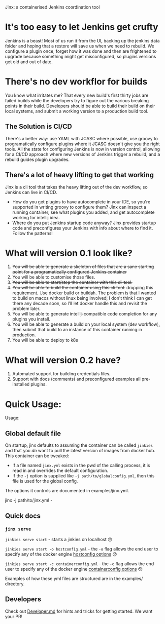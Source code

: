 Jinx: a containerised Jenkins coordination tool

# It's too easy to let Jenkins get crufty
Jenkins is a beast! Most of us run it from the UI, backing up the jenkins data folder and hoping that a restore will
save us when we need to rebuild. We configure a plugin once, forget how it was done and then are frightened to upgrade
because something might get misconfigured, so plugins versions get old and out of date.

# There's no dev workflor for builds
You know what irritates me? That every new build's first thirty jobs are failed builds while the developers try to figure
out the various breaking points in their build. Developers should be able to build their build on their local systems, 
and submit a working version to a production build tool.

## The Solution is CI/CD
There's a better way: use YAML with JCASC where possible, use groovy to programatically configure plugins where it JCASC
doesn't give you the right tools. All the state for configuring Jenkins is now in version control, allowing for a CI/CD
approach where new versions of Jenkins trigger a rebuild, and a rebuild guides plugin upgrades.

## There's a lot of heavy lifting to get that working
Jinx is a cli tool that takes the heavy lifting out of the dev workflow, so Jenkins can live in CI/CD.
- How do you get plugins to have autocomplete in your IDE, so you're supported in writing groovy to configure them? Jinx
can inspect a running container, see what plugins you added, and get autocomplete working for intellij idea.
- Where do you put Jenkins startup code anyway? Jinx provides startup code and preconfigures your Jenkins with
info about where to find it. Follow the patterns!

# What will version 0.1 look like?
1. ~~You will be able to generate a skeleton of files that are a sane starting point for a programatically configured Jenkins container~~
2. You will be able to customise those files.
3. ~~You will be able to start/stop the container with this cli tool.~~
4. ~~You will be able to build the container using this cli tool.~~ dropping this requirement. Use docker build or buildah.
The problem is that I wanted to build on macos without linux being involved; I don't think I can get there any decade soon,
so I'll let docker handle this and revisit the problem later.
5. You will be able to generate intellij-compatible code completion for any plugins you install.
6. You will be able to generate a build on your local system (dev workflow), then submit that build to an instance of this container running in production. 
7. You will be able to deploy to k8s

# What will version 0.2 have?
1. Automated support for building credentials files.
2. Support with docs (comments) and preconfigured examples all pre-installed plugins.

# Quick Usage:

Usage:
## Global default file
On startup, jinx defaults to assuming the container can be called `jinkies` and that you _do_ want to pull the latest
version of images from docker hub. This container can be tweaked:
- If a file named `jinx.yml` exists in the pwd of the calling process, it is read in and overrides the default configuration.
- If the `-j` option is supplied like `-j path/to/globalconfig.yml`, then this file is used for the global config.

The options it controls are documented in examples/jinx.yml.

jinx -j path/to/jinx.yml -

## Quick docs
### `jinx serve`


`jinkies serve start` - starts a jinkies on localhost 😯

`jinkies serve start -o hostconfig.yml` - the `-o` flag allows the end user to specify any of the docker engine [hostconfig options](https://pkg.go.dev/github.com/docker/docker@v20.10.12+incompatible/api/types/container#HostConfig) 😯

`jinkies serve start -c containerconfig.yml` - the `-c` flag allows the end user to specify any of the docker engine [containerconfig options](https://pkg.go.dev/github.com/docker/docker@v20.10.12+incompatible/api/types/container#Config) 😯

Examples of how these yml files are structured are in the examples/ directory.


## Developers
Check out [Developer.md](DEVELOPER.md) for hints and tricks for getting started. We want your PR!
